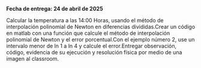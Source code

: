 **Fecha de entrega: 24 de abril de 2025**

Calcular la temperatura a las 14:00 Horas, usando el método de interpolación
polinomial de Newton en diferencias divididas.Crear un código en matlab
con una función que calcule el método de interpolación polinomial de
Newton y el error porcentual.Con el ejemplo número 2, use un intervalo
menor de ln 1 a ln 4 y calcule el error.Entregar observación, código,
evidencia de su ejecución y resolución física por medio de una imagen al
classroom.
